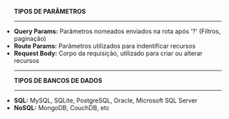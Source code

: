 <ul>
<strong> TIPOS DE PARÂMETROS </strong>
  <hr>
  <li> 
    <b>Query Params:</b>
    Parâmetros nomeados enviados na rota após '?' (Filtros, paginação)
  </li>
  <li>
    <b>Route Params:</b>
    Parâmetros utilizados para indentificar recursos
  </li>
  <li>
    <b>Request Body:</b>
    Corpo da requisição, utilizado para criar ou alterar recursos
  </li>
</ul>
<ul>
<hr>
<strong> TIPOS DE BANCOS DE DADOS </strong>
  <hr>
  <li> 
    <b>SQL:</b>
    MySQL, SQLite, PostgreSQL, Oracle, Microsoft SQL Server
  </li>
  <li>
    <b>NoSQL:</b>
    MongoDB, CouchDB, etc
  </li>
</ul>